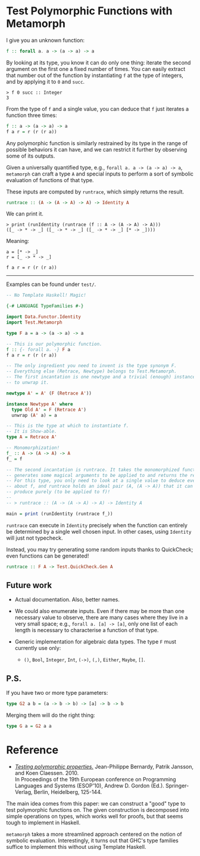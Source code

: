 Test Polymorphic Functions with Metamorph
=========================================

I give you an unknown function:

```haskell
f :: forall a. a -> (a -> a) -> a
```

By looking at its type, you know it can do only one thing: iterate the second
argument on the first one a fixed number of times. You can easily extract that
number out of the function by instantiating `f` at the type of integers, and
by applying it to `0` and `succ`.

    > f 0 succ :: Integer
    3

From the type of `f` and a single value, you can deduce that `f` just iterates
a function three times:

```haskell
f :: a -> (a -> a) -> a
f a r = r (r (r a))
```

Any polymorphic function is similarly restrained by its type in the range of
possible behaviors it can have, and we can restrict it further by observing
some of its outputs.

Given a universally quantified type, e.g., `forall a. a -> (a -> a) -> a`,
`metamorph` can craft a type `A` and special inputs to perform a sort of
symbolic evaluation of functions of that type.

These inputs are computed by `runtrace`, which simply returns the result.

```haskell
runtrace :: (A -> (A -> A) -> A) -> Identity A
```

We can print it.

    > print (runIdentity (runtrace (f :: A -> (A -> A) -> A)))
    ([_ -> * -> _] ([_ -> * -> _] ([_ -> * -> _] [* -> _])))

Meaning:

    a = [* -> _]
    r = [_ -> * -> _]

    f a r = r (r (r a))

---

Examples can be found under `test/`.

```haskell
-- No Template Haskell! Magic!

{-# LANGUAGE TypeFamilies #-}

import Data.Functor.Identity
import Test.Metamorph

type F a = a -> (a -> a) -> a

-- This is our polymorphic function.
f :: {- forall a. -} F a
f a r = r (r (r a))

-- The only ingredient you need to invent is the type synonym F.
-- Everything else (Retrace, Newtype) belongs to Test.Metamorph.
-- The first incantation is one newtype and a trivial (enough) instance
-- to unwrap it.

newtype A' = A' (F (Retrace A'))

instance Newtype A' where
  type Old A' = F (Retrace A')
  unwrap (A' a) = a

-- This is the type at which to instantiate f.
-- It is Show-able.
type A = Retrace A'

-- Monomorphization!
f_ :: A -> (A -> A) -> A
f_ = f

-- The second incantation is runtrace. It takes the monomorphized function,
-- generates some magical arguments to be applied to and returns the result.
-- For this type, you only need to look at a single value to deduce everything
-- about f, and runtrace holds an ideal pair (A, (A -> A)) that it can
-- produce purely (to be applied to f)!
--
-- > runtrace :: (A -> (A -> A) -> A) -> Identity A

main = print (runIdentity (runtrace f_))
```

`runtrace` can execute in `Identity` precisely when the function can entirely
be determined by a single well chosen input.
In other cases, using `Identity` will just not typecheck.

Instead, you may try generating some random inputs thanks to QuickCheck;
even functions can be generated!

```haskell
runtrace :: F A -> Test.QuickCheck.Gen A
```

Future work
-----------

- Actual documentation. Also, better names.

- We could also enumerate inputs.
  Even if there may be more than one necessary value to observe,
  there are many cases where they live in a very small space;
  e.g., `forall a. [a] -> [a]`, only one list of each length is necessary
  to characterise a function of that type.

- Generic implementation for algebraic data types.
  The type `F` must currently use only:

  - `()`, `Bool`, `Integer`, `Int`,
    `(->)`, `(,)`, `Either`, `Maybe`, `[]`.

P.S.
----

If you have two or more type parameters:

```haskell
type G2 a b = (a -> b -> b) -> [a] -> b -> b
```

Merging them will do the right thing:

```haskell
type G a = G2 a a
```

Reference
=========

- [*Testing polymorphic properties.*](http://publications.lib.chalmers.se/records/fulltext/local_99387.pdf)
  Jean-Philippe Bernardy, Patrik Jansson, and Koen Claessen. 2010.  
  In Proceedings of the 19th European conference on
  Programming Languages and Systems (ESOP'10), Andrew D. Gordon (Ed.).
  Springer-Verlag, Berlin, Heidelberg, 125-144.

The main idea comes from this paper: we can construct a "good" type to test
polymorphic functions on. The given construction is decomposed into simple
operations on types, which works well for proofs, but that seems tough to
implement in Haskell.

`metamorph` takes a more streamlined approach centered on the notion of
symbolic evaluation. Interestingly, it turns out that GHC's type families
suffice to implement this without using Template Haskell.

